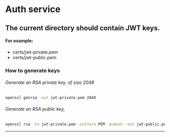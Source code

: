 # Auth service

## The current directory should contain JWT keys. 

#### For example:
- certs/jwt-private.pem
- certs/jwt-public.pem


### How to generate keys

###### Generate an RSA private key, of size 2048
```Bash
openssl genrsa -out jwt-private.pem 2048
```

###### Generate an RSA public key,
```Bash
openssl rsa -in jwt-private.pem -outform PEM -pubout -out jwt-public.pem
```
___